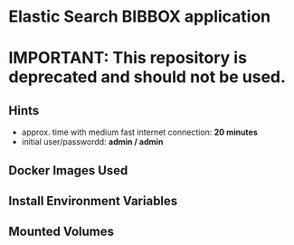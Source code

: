 # Elastic Search BIBBOX application

# IMPORTANT: This repository is deprecated and should not be used.

## Hints
* approx. time with medium fast internet connection: **20 minutes**
* initial user/passwordd: **admin / admin**


## Docker Images Used
 
## Install Environment Variables

## Mounted Volumes

